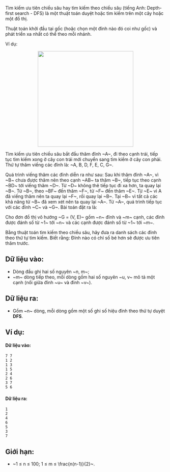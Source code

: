 Tìm kiếm ưu tiên chiều sâu hay tìm kiếm theo chiều sâu (tiếng Anh: Depth-first search - DFS) là một thuật toán duyệt hoặc tìm kiếm trên một cây hoặc một đồ thị.

Thuật toán khởi đầu tại gốc (hoặc chọn một đỉnh nào đó coi như gốc) và phát triển xa nhất có thể theo mỗi nhánh.

Ví dụ:
<center><img src="/images/problems/560/DFSDEMO.JPEG" width="300px" /></center>

Tìm kiếm ưu tiên chiều sâu bắt đầu thăm đỉnh ~A~, đi theo cạnh trái, tiếp tục tìm kiếm xong ở cây con trái mới chuyển sang tìm kiếm ở cây con phải. Thứ tự thăm viếng các đỉnh là: ~A, B, D, F, E, C, G~.

Quá trình viếng thăm các đỉnh diễn ra như sau: Sau khi thăm đỉnh ~A~, vì ~B~ chưa được thăm nên theo cạnh ~AB~ ta thăm ~B~, tiếp tục theo cạnh ~BD~ tới viếng thăm ~D~. Từ ~D~ không thê tiếp tục đi xa hơn, ta quay lại ~B~. Từ ~B~, theo ~BF~ đến thăm ~F~, từ ~F~ đến thăm ~E~. Từ ~E~ vì A đã viếng thăm nên ta quay lại ~F~, rồi quay lại ~B~. Tại ~B~ vì tất cả các khả năng từ ~B~ đã xem xét nên ta quay lại ~A~. Từ ~A~, quá trình tiếp tục với các đỉnh ~C~ và ~G~.
Bài toán đặt ra là:

Cho đơn đồ thị vô hướng ~G = (V, E)~ gồm ~n~ đỉnh và ~m~ cạnh, các đỉnh được đánh số từ ~1~ tới ~n~ và các cạnh được đánh số từ ~1~ tới ~m~.

Bằng thuật toán tìm kiếm theo chiều sâu, hãy đưa ra danh sách các đỉnh theo thứ tự tìm kiếm. Biết rằng: Đỉnh nào có chỉ số bé hơn sẽ được ưu tiên thăm trước.

## Dữ liệu vào:
- Dòng đầu ghi hai số nguyên ~n, m~;
- ~m~ dòng tiếp theo, mỗi dòng gồm hai số nguyên ~u, v~ mô tả một cạnh (nối giữa đỉnh ~u~ và đỉnh ~v~).

## Dữ liệu ra:
- Gồm ~n~ dòng, mỗi dòng gồm một số ghi số hiệu đỉnh theo thứ tự duyệt **DFS**.

## Ví dụ:
#### Dữ liệu vào:
```
7 7
1 2
1 3
1 5
2 4
2 6
3 7
5 6
```

#### Dữ liệu ra:
```
1
2
4
6
5
3
7
```

## Giới hạn:
- ~1 ≤ n ≤ 100; 1 ≤ m ≤ \frac{n(n-1)}{2}~.